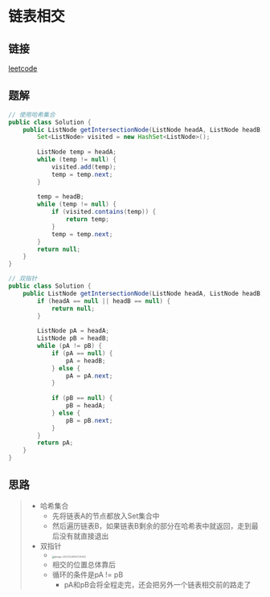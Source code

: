 # 链表相交

## 链接

[leetcode](https://leetcode.cn/problems/intersection-of-two-linked-lists-lcci/)

## 题解

```java
// 使用哈希集合
public class Solution {
    public ListNode getIntersectionNode(ListNode headA, ListNode headB) {
        Set<ListNode> visited = new HashSet<ListNode>();
        
        ListNode temp = headA;
        while (temp != null) {
            visited.add(temp);
            temp = temp.next;
        }
        
        temp = headB;
        while (temp != null) {
            if (visited.contains(temp)) {
                return temp;
            }
            temp = temp.next;
        }
        return null;
    }
}

// 双指针
public class Solution {
    public ListNode getIntersectionNode(ListNode headA, ListNode headB) {
        if (headA == null || headB == null) {
            return null;
        }
        
        ListNode pA = headA;
        ListNode pB = headB;
        while (pA != pB) {
            if (pA == null) {
                pA = headB;
            } else {
                pA = pA.next;
            }
            
            if (pB == null) {
                pB = headA;
            } else {
                pB = pB.next;
            }
        }
        return pA;
    }
}
```

## 思路

> - 哈希集合
>   - 先将链表A的节点都放入Set集合中
>   - 然后遍历链表B，如果链表B剩余的部分在哈希表中就返回，走到最后没有就直接退出
> - 双指针
>   - <img src="/Users/aomsir/MyWork/md/leecode%E9%A2%98%E8%A7%A3/2%E3%80%81%E9%93%BE%E8%A1%A8/6/assets/image-20221228164725402.png" alt="image-20221228164725402" style="zoom: 33%;" />
>   - 相交的位置总体靠后
>   - 循环的条件是pA != pB
>     - pA和pB会将全程走完，还会把另外一个链表相交前的路走了